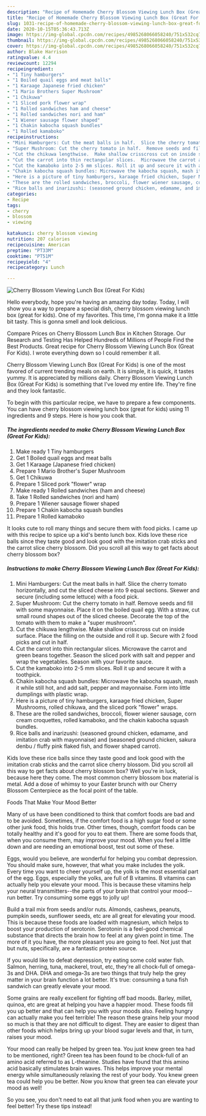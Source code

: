```yaml
---
description: "Recipe of Homemade Cherry Blossom Viewing Lunch Box (Great For Kids)"
title: "Recipe of Homemade Cherry Blossom Viewing Lunch Box (Great For Kids)"
slug: 1031-recipe-of-homemade-cherry-blossom-viewing-lunch-box-great-for-kids
date: 2020-10-15T05:36:43.713Z
image: https://img-global.cpcdn.com/recipes/4985268066058240/751x532cq70/cherry-blossom-viewing-lunch-box-great-for-kids-recipe-main-photo.jpg
thumbnail: https://img-global.cpcdn.com/recipes/4985268066058240/751x532cq70/cherry-blossom-viewing-lunch-box-great-for-kids-recipe-main-photo.jpg
cover: https://img-global.cpcdn.com/recipes/4985268066058240/751x532cq70/cherry-blossom-viewing-lunch-box-great-for-kids-recipe-main-photo.jpg
author: Blake Harrison
ratingvalue: 4.4
reviewcount: 12294
recipeingredient:
- "1 Tiny hamburgers"
- "1 Boiled quail eggs and meat balls"
- "1 Karaage Japanese fried chicken"
- "1 Mario Brothers Super Mushroom"
- "1 Chikuwa"
- "1 Sliced pork flower wrap"
- "1 Rolled sandwiches ham and cheese"
- "1 Rolled sandwiches nori and ham"
- "1 Wiener sausage flower shaped"
- "1 Chakin kabocha squash bundles"
- "1 Rolled kamaboko"
recipeinstructions:
- "Mini Hamburgers: Cut the meat balls in half.  Slice the cherry tomato horizontally, and cut the sliced cheese into 9 equal sections. Skewer and secure (including some lettuce) with a food pick."
- "Super Mushroom: Cut the cherry tomato in half.  Remove seeds and fill with some mayonnaise.  Place it on the boiled quail egg. With a straw, cut small round shapes out of the sliced cheese. Decorate the top of the tomato with them to make a &#34;super mushroom&#34;."
- "Cut the chikuwa lengthwise.  Make shallow crisscross cut on inside surface. Place the filling on the outside and roll it up. Secure with 2 food picks and cut in half."
- "Cut the carrot into thin rectangular slices.  Microwave the carrot and green beans together.  Season the sliced pork with salt and pepper and wrap the vegetables. Season with your favorite sauce."
- "Cut the kamaboko into 2-5 mm slices. Roll it up and secure it with a toothpick."
- "Chakin kabocha squash bundles: Microwave the kabocha squash, mash it while still hot, and add salt, pepper and mayonnaise. Form into little dumplings with plastic wrap."
- "Here is a picture of tiny hamburgers, karaage fried chicken, Super Mushrooms, rolled chikuwa, and the sliced pork &#34;flower&#34; wraps."
- "These are the rolled sandwiches, broccoli, flower wiener sausage, corn cream croquettes, rolled kamaboko, and the chakin kabocha squash bundles."
- "Rice balls and inarizushi: (seasoned ground chicken, edamame, and imitation crab with mayonnaise) and (seasoned ground chicken, sakura denbu / fluffy pink flaked fish, and flower shaped carrot)."
categories:
- Recipe
tags:
- cherry
- blossom
- viewing

katakunci: cherry blossom viewing 
nutrition: 207 calories
recipecuisine: American
preptime: "PT33M"
cooktime: "PT51M"
recipeyield: "4"
recipecategory: Lunch

---
```



![Cherry Blossom Viewing Lunch Box (Great For Kids)](https://img-global.cpcdn.com/recipes/4985268066058240/751x532cq70/cherry-blossom-viewing-lunch-box-great-for-kids-recipe-main-photo.jpg)

Hello everybody, hope you're having an amazing day today. Today, I will show you a way to prepare a special dish, cherry blossom viewing lunch box (great for kids). One of my favorites. This time, I'm gonna make it a little bit tasty. This is gonna smell and look delicious.

Compare Prices on Cherry Blossom Lunch Box in Kitchen Storage. Our Research and Testing Has Helped Hundreds of Millions of People Find the Best Products. Great recipe for Cherry Blossom Viewing Lunch Box (Great For Kids). I wrote everything down so I could remember it all.

Cherry Blossom Viewing Lunch Box (Great For Kids) is one of the most favored of current trending meals on earth. It is simple, it is quick, it tastes yummy. It is appreciated by millions daily. Cherry Blossom Viewing Lunch Box (Great For Kids) is something that I've loved my entire life. They're fine and they look fantastic.


To begin with this particular recipe, we have to prepare a few components. You can have cherry blossom viewing lunch box (great for kids) using 11 ingredients and 9 steps. Here is how you cook that.

<!--inarticleads1-->

##### The ingredients needed to make Cherry Blossom Viewing Lunch Box (Great For Kids):

1. Make ready 1 Tiny hamburgers
1. Get 1 Boiled quail eggs and meat balls
1. Get 1 Karaage (Japanese fried chicken)
1. Prepare 1 Mario Brother&#39;s Super Mushroom
1. Get 1 Chikuwa
1. Prepare 1 Sliced pork &#34;flower&#34; wrap
1. Make ready 1 Rolled sandwiches (ham and cheese)
1. Take 1 Rolled sandwiches (nori and ham)
1. Prepare 1 Wiener sausage flower shaped
1. Prepare 1 Chakin kabocha squash bundles
1. Prepare 1 Rolled kamaboko


It looks cute to roll many things and secure them with food picks. I came up with this recipe to spice up a kid&#39;s bento lunch box. Kids love these rice balls since they taste good and look good with the imitation crab sticks and the carrot slice cherry blossom. Did you scroll all this way to get facts about cherry blossom box? 

<!--inarticleads2-->

##### Instructions to make Cherry Blossom Viewing Lunch Box (Great For Kids):

1. Mini Hamburgers: Cut the meat balls in half.  Slice the cherry tomato horizontally, and cut the sliced cheese into 9 equal sections. Skewer and secure (including some lettuce) with a food pick.
1. Super Mushroom: Cut the cherry tomato in half.  Remove seeds and fill with some mayonnaise.  Place it on the boiled quail egg. With a straw, cut small round shapes out of the sliced cheese. Decorate the top of the tomato with them to make a &#34;super mushroom&#34;.
1. Cut the chikuwa lengthwise.  Make shallow crisscross cut on inside surface. Place the filling on the outside and roll it up. Secure with 2 food picks and cut in half.
1. Cut the carrot into thin rectangular slices.  Microwave the carrot and green beans together.  Season the sliced pork with salt and pepper and wrap the vegetables. Season with your favorite sauce.
1. Cut the kamaboko into 2-5 mm slices. Roll it up and secure it with a toothpick.
1. Chakin kabocha squash bundles: Microwave the kabocha squash, mash it while still hot, and add salt, pepper and mayonnaise. Form into little dumplings with plastic wrap.
1. Here is a picture of tiny hamburgers, karaage fried chicken, Super Mushrooms, rolled chikuwa, and the sliced pork &#34;flower&#34; wraps.
1. These are the rolled sandwiches, broccoli, flower wiener sausage, corn cream croquettes, rolled kamaboko, and the chakin kabocha squash bundles.
1. Rice balls and inarizushi: (seasoned ground chicken, edamame, and imitation crab with mayonnaise) and (seasoned ground chicken, sakura denbu / fluffy pink flaked fish, and flower shaped carrot).


Kids love these rice balls since they taste good and look good with the imitation crab sticks and the carrot slice cherry blossom. Did you scroll all this way to get facts about cherry blossom box? Well you&#39;re in luck, because here they come. The most common cherry blossom box material is metal. Add a dose of whimsy to your Easter brunch with our Cherry Blossom Centerpiece as the focal point of the table. 

Foods That Make Your Mood Better


Many of us have been conditioned to think that comfort foods are bad and to be avoided. Sometimes, if the comfort food is a high sugar food or some other junk food, this holds true. Other times, though, comfort foods can be totally healthy and it's good for you to eat them. There are some foods that, when you consume them, may improve your mood. When you feel a little down and are needing an emotional boost, test out some of these.

Eggs, would you believe, are wonderful for helping you combat depression. You should make sure, however, that what you make includes the yolk. Every time you want to cheer yourself up, the yolk is the most essential part of the egg. Eggs, especially the yolks, are full of B vitamins. B vitamins can actually help you elevate your mood. This is because these vitamins help your neural transmitters--the parts of your brain that control your mood--run better. Try consuming some eggs to jolly up!

Build a trail mix from seeds and/or nuts. Almonds, cashews, peanuts, pumpkin seeds, sunflower seeds, etc are all great for elevating your mood. This is because these foods are loaded with magnesium, which helps to boost your production of serotonin. Serotonin is a feel-good chemical substance that directs the brain how to feel at any given point in time. The more of it you have, the more pleasant you are going to feel. Not just that but nuts, specifically, are a fantastic protein source.

If you would like to defeat depression, try eating some cold water fish. Salmon, herring, tuna, mackerel, trout, etc, they're all chock-full of omega-3s and DHA. DHA and omega-3s are two things that truly help the grey matter in your brain function a lot better. It's true: consuming a tuna fish sandwich can greatly elevate your mood. 

Some grains are really excellent for fighting off bad moods. Barley, millet, quinoa, etc are great at helping you have a happier mood. These foods fill you up better and that can help you with your moods also. Feeling hungry can actually make you feel terrible! The reason these grains help your mood so much is that they are not difficult to digest. They are easier to digest than other foods which helps bring up your blood sugar levels and that, in turn, raises your mood.

Your mood can really be helped by green tea. You just knew green tea had to be mentioned, right? Green tea has been found to be chock-full of an amino acid referred to as L-theanine. Studies have found that this amino acid basically stimulates brain waves. This helps improve your mental energy while simultaneously relaxing the rest of your body. You knew green tea could help you be better. Now you know that green tea can elevate your mood as well!

So you see, you don't need to eat all that junk food when you are wanting to feel better! Try  these tips  instead!

